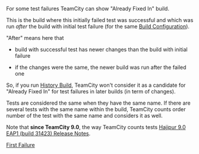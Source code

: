 [//]: # (title: Already Fixed In)
[//]: # (auxiliary-id: Already Fixed In)
For some test failures TeamCity can show "Already Fixed In" build.

This is the build where this initially failed test was successful and which was run _after_ the build with initial test failure (for the same [Build Configuration](build-configuration.md)). 


"After" means here that 


	
* build with successful test has newer changes than the build with initial failure
	
* if the changes were the same, the newer build was run after the failed one


So, if you run [History Build](history-build.md), TeamCity won't consider it as a candidate for "Already Fixed In" for test failures in later builds (in term of changes).

Tests are considered the same when they have the same name. If there are several tests with the same name within the build, TeamCity counts order number of the test with the same name and considers it as well. 

Note that __since TeamCity 9.0__, the way TeamCity counts tests [Hajipur 9.0 EAP1 (build 31423) Release Notes](http://confluence.jetbrains.com/TW/Hajipur+9.0+EAP1+(build+31423)+Release+Notes).

<seealso>
        <category ref="concepts">
            <a href="first-failure.md">First Failure</a>
        </category>
</seealso>
